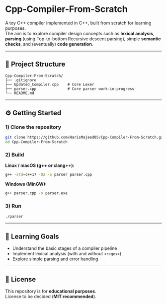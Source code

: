 # Cpp-Compiler-From-Scratch

A toy C++ compiler implemented in C++, built from scratch for learning purposes.  
The aim is to explore compiler design concepts such as **lexical analysis**, **parsing** (using Top-to-bottom Recursive descent parsing), simple **semantic checks**, and (eventually) **code generation**.

---

## 📂 Project Structure

```text
Cpp-Compiler-From-Scratch/
├── .gitignore
├── Updated_Compiler.cpp    # Core Lexer                      
├── parser.cpp              # Core parser work-in-progress
└── README.md
```

---

## ⚙️ Getting Started

### 1) Clone the repository

```bash
git clone https://github.com/HarisMajeed05/Cpp-Compiler-From-Scratch.git
cd Cpp-Compiler-From-Scratch
```

### 2) Build

**Linux / macOS (g++ or clang++):**

```bash
g++ -std=c++17 -O2 -o parser parser.cpp
```

**Windows (MinGW):**

```bash
g++ parser.cpp -o parser.exe
```

### 3) Run

```bash
./parser
```

---

## 🎯 Learning Goals

- Understand the basic stages of a compiler pipeline
- Implement lexical analysis (with and without `<regex>`)
- Explore simple parsing and error handling


---

## 📜 License

This repository is for **educational purposes**.  
License to be decided (**MIT recommended**).
